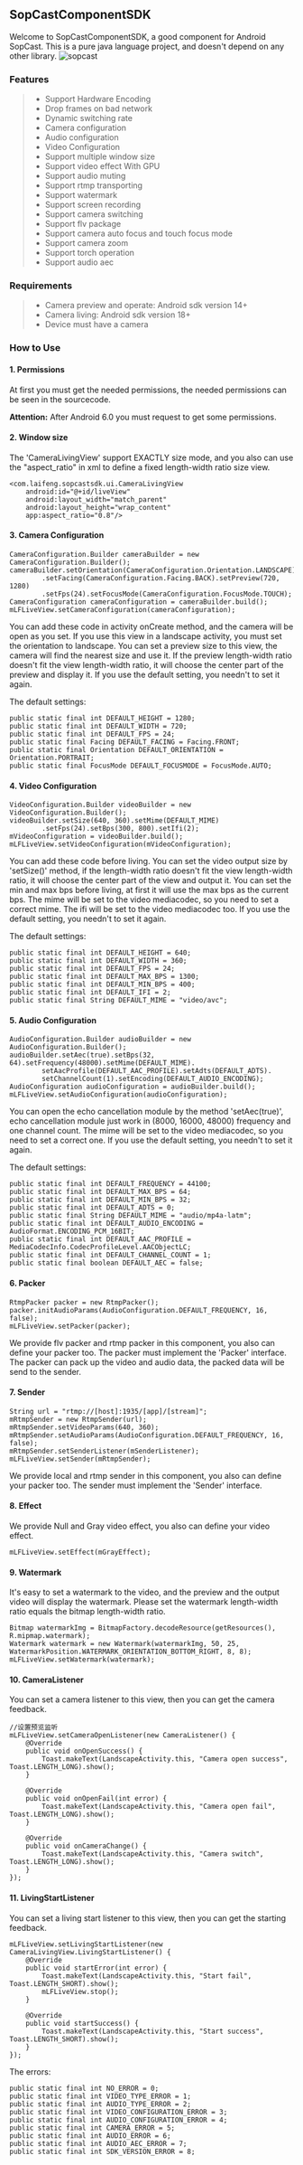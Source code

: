 ## SopCastComponentSDK
Welcome to SopCastComponentSDK, a good component for Android SopCast. This is a pure
java language project, and doesn't depend on any other library.
![sopcast](sopcast.jpeg)

### Features
>* Support Hardware Encoding
>* Drop frames on bad network
>* Dynamic switching rate
>* Camera configuration
>* Audio configuration
>* Video Configuration
>* Support multiple window size
>* Support video effect With GPU
>* Support audio muting
>* Support rtmp transporting
>* Support watermark
>* Support screen recording
>* Support camera switching
>* Support flv package
>* Support camera auto focus and touch focus mode
>* Support camera zoom
>* Support torch operation
>* Support audio aec

### Requirements

>* Camera preview and operate: Android sdk version 14+
>* Camera living: Android sdk version 18+
>* Device must have a camera

### How to Use
#### 1. Permissions
At first you must get the needed permissions, the needed permissions can be seen in the
sourcecode.

**Attention:** After Android 6.0 you must request to get some permissions.

#### 2. Window size
The 'CameraLivingView' support EXACTLY size mode, and you also can use the "aspect_ratio" in xml to
define a fixed length-width ratio size view.

```
<com.laifeng.sopcastsdk.ui.CameraLivingView
    android:id="@+id/liveView"
    android:layout_width="match_parent"
    android:layout_height="wrap_content"
    app:aspect_ratio="0.8"/>
```

#### 3. Camera Configuration

```
CameraConfiguration.Builder cameraBuilder = new CameraConfiguration.Builder();
cameraBuilder.setOrientation(CameraConfiguration.Orientation.LANDSCAPE)
        .setFacing(CameraConfiguration.Facing.BACK).setPreview(720, 1280)
        .setFps(24).setFocusMode(CameraConfiguration.FocusMode.TOUCH);
CameraConfiguration cameraConfiguration = cameraBuilder.build();
mLFLiveView.setCameraConfiguration(cameraConfiguration);
```
You can add these code in activity onCreate method, and the camera will be open as you set.
If you use this view in a landscape activity, you must set the orientation to landscape.
You can set a preview size to this view, the camera will find the nearest size and use it.
If the preview length-width ratio doesn't fit the view length-width ratio, it will choose
the center part of the preview and display it. If you use the default setting, you needn't
to set it again.

The default settings:
```
public static final int DEFAULT_HEIGHT = 1280;
public static final int DEFAULT_WIDTH = 720;
public static final int DEFAULT_FPS = 24;
public static final Facing DEFAULT_FACING = Facing.FRONT;
public static final Orientation DEFAULT_ORIENTATION = Orientation.PORTRAIT;
public static final FocusMode DEFAULT_FOCUSMODE = FocusMode.AUTO;
```

#### 4. Video Configuration
```
VideoConfiguration.Builder videoBuilder = new VideoConfiguration.Builder();
videoBuilder.setSize(640, 360).setMime(DEFAULT_MIME)
        .setFps(24).setBps(300, 800).setIfi(2);
mVideoConfiguration = videoBuilder.build();
mLFLiveView.setVideoConfiguration(mVideoConfiguration);
```
You can add these code before living. You can set the video output size by 'setSize()'
method, if the length-width ratio doesn't fit the view length-width ratio, it will choose
the center part of the view and output it. You can set the min and max bps before living,
at first it will use the max bps as the current bps. The mime will be set to the video
mediacodec, so you need to set a correct mime. The ifi will be set to the video mediacodec
too. If you use the default setting, you needn't to set it again.

The default settings:
```
public static final int DEFAULT_HEIGHT = 640;
public static final int DEFAULT_WIDTH = 360;
public static final int DEFAULT_FPS = 24;
public static final int DEFAULT_MAX_BPS = 1300;
public static final int DEFAULT_MIN_BPS = 400;
public static final int DEFAULT_IFI = 2;
public static final String DEFAULT_MIME = "video/avc";
```

#### 5. Audio Configuration
```
AudioConfiguration.Builder audioBuilder = new AudioConfiguration.Builder();
audioBuilder.setAec(true).setBps(32, 64).setFrequency(48000).setMime(DEFAULT_MIME).
        setAacProfile(DEFAULT_AAC_PROFILE).setAdts(DEFAULT_ADTS).
        setChannelCount(1).setEncoding(DEFAULT_AUDIO_ENCODING);
AudioConfiguration audioConfiguration = audioBuilder.build();
mLFLiveView.setAudioConfiguration(audioConfiguration);
```
You can open the echo cancellation module by the method 'setAec(true)',  echo cancellation module
just work in (8000, 16000, 48000) frequency and one channel count. The mime will be set to the
video mediacodec, so you need to set a correct one. If you use the default setting, you needn't
to set it again.

The default settings:
```
public static final int DEFAULT_FREQUENCY = 44100;
public static final int DEFAULT_MAX_BPS = 64;
public static final int DEFAULT_MIN_BPS = 32;
public static final int DEFAULT_ADTS = 0;
public static final String DEFAULT_MIME = "audio/mp4a-latm";
public static final int DEFAULT_AUDIO_ENCODING = AudioFormat.ENCODING_PCM_16BIT;
public static final int DEFAULT_AAC_PROFILE = MediaCodecInfo.CodecProfileLevel.AACObjectLC;
public static final int DEFAULT_CHANNEL_COUNT = 1;
public static final boolean DEFAULT_AEC = false;
```

#### 6. Packer
```
RtmpPacker packer = new RtmpPacker();
packer.initAudioParams(AudioConfiguration.DEFAULT_FREQUENCY, 16, false);
mLFLiveView.setPacker(packer);
```
We provide flv packer and rtmp packer in this component, you also can define your packer too.
The packer must implement the 'Packer' interface. The packer can pack up the video and audio data,
the packed data will be send to the sender.

#### 7. Sender
```
String url = "rtmp://[host]:1935/[app]/[stream]";
mRtmpSender = new RtmpSender(url);
mRtmpSender.setVideoParams(640, 360);
mRtmpSender.setAudioParams(AudioConfiguration.DEFAULT_FREQUENCY, 16, false);
mRtmpSender.setSenderListener(mSenderListener);
mLFLiveView.setSender(mRtmpSender);
```
We provide local and rtmp sender in this component, you also can define your packer too.
The sender must implement the 'Sender' interface.

#### 8. Effect
We provide Null and Gray video effect, you also can define your video effect.
```
mLFLiveView.setEffect(mGrayEffect);
```
#### 9. Watermark
It's easy to set a watermark to the video, and the preview and the output video will
display the watermark. Please set the watermark length-width ratio equals the
bitmap length-width ratio.
```
Bitmap watermarkImg = BitmapFactory.decodeResource(getResources(), R.mipmap.watermark);
Watermark watermark = new Watermark(watermarkImg, 50, 25, WatermarkPosition.WATERMARK_ORIENTATION_BOTTOM_RIGHT, 8, 8);
mLFLiveView.setWatermark(watermark);
```

#### 10. CameraListener
You can set a camera listener to this view, then you can get the camera feedback.
```
//设置预览监听
mLFLiveView.setCameraOpenListener(new CameraListener() {
    @Override
    public void onOpenSuccess() {
        Toast.makeText(LandscapeActivity.this, "Camera open success", Toast.LENGTH_LONG).show();
    }

    @Override
    public void onOpenFail(int error) {
        Toast.makeText(LandscapeActivity.this, "Camera open fail", Toast.LENGTH_LONG).show();
    }

    @Override
    public void onCameraChange() {
        Toast.makeText(LandscapeActivity.this, "Camera switch", Toast.LENGTH_LONG).show();
    }
});
```

#### 11. LivingStartListener
You can set a living start listener to this view, then you can get the starting feedback.
```
mLFLiveView.setLivingStartListener(new CameraLivingView.LivingStartListener() {
    @Override
    public void startError(int error) {
        Toast.makeText(LandscapeActivity.this, "Start fail", Toast.LENGTH_SHORT).show();
        mLFLiveView.stop();
    }

    @Override
    public void startSuccess() {
        Toast.makeText(LandscapeActivity.this, "Start success", Toast.LENGTH_SHORT).show();
    }
});
```
The errors:
```
public static final int NO_ERROR = 0;
public static final int VIDEO_TYPE_ERROR = 1;
public static final int AUDIO_TYPE_ERROR = 2;
public static final int VIDEO_CONFIGURATION_ERROR = 3;
public static final int AUDIO_CONFIGURATION_ERROR = 4;
public static final int CAMERA_ERROR = 5;
public static final int AUDIO_ERROR = 6;
public static final int AUDIO_AEC_ERROR = 7;
public static final int SDK_VERSION_ERROR = 8;
```









